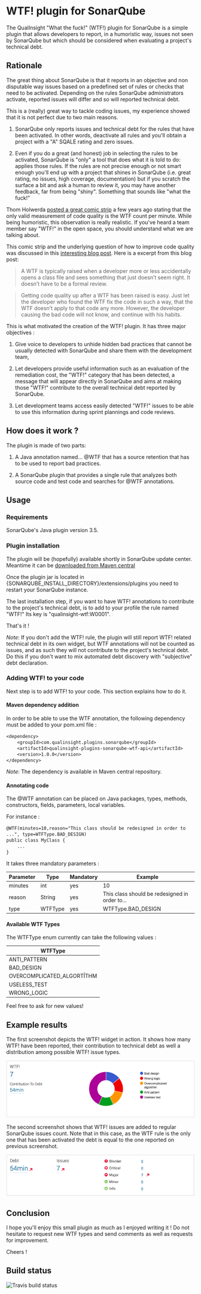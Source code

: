 # WTF! plugin for SonarQube
The QualInsight "What the fuck!" (WTF!) plugin for SonarQube is a simple plugin that allows developers to report, in a humoristic way, issues not seen by SonarQube but which should be considered when evaluating a project's technical debt.

## Rationale

The great thing about SonarQube is that it reports in an objective and non disputable way issues based on a predefined set of rules or checks that need to be activated. Depending on the rules SonarQube administrators activate, reported issues will differ and so will reported technical debt.

This is a (really) great way to tackle coding issues, my experience showed that it is not perfect due to two main reasons. 

1. SonarQube only reports issues and technical debt for the rules that have been activated. In other words, deactivate all rules and you'll obtain a project with a "A" SQALE rating and zero issues. 

2. Even if you do a great (and honest) job in selecting the rules to be activated, SonarQube is "only" a tool that does what it is told to do: applies those rules. If the rules are not precise enough or not smart enough you'll end up with a project that shines in SonarQube (i.e. great rating, no issues, high coverage, documentation) but if you scratch the surface a bit and ask a human to review it, you may have another feedback, far from being "shiny". Something that sounds like "what the fuck!" 

Thom Holwerda [posted a great comic strip](http://www.osnews.com/story/19266/WTFs_m) a few years ago stating that the only valid measurement of code quality is the WTF count per minute. While being humoristic, this observation is really realistic. If you've heard a team member say "WTF!" in the open space, you should understand what we are talking about.

This comic strip and the underlying question of how to improve code quality was discussed in this [interesting blog post](http://www.gridshore.nl/2008/03/29/how-wtfs-improve-code-quality-awareness/). Here is a excerpt from this blog post:

> A WTF is typically raised when a developer more or less accidentally opens a class file and sees something that just doesn’t seem right. It doesn’t have to be a formal review.

> Getting code quality up after a WTF has been raised is easy. Just let the developer who found the WTF fix the code in such a way, that the WTF doesn’t apply to that code any more. However, the developer causing the bad code will not know, and continue with his habits.

This is what motivated the creation of the WTF! plugin. It has three major objectives :

1. Give voice to developers to unhide hidden bad practices that cannot be usually detected with SonarQube and share them with the development team,

2. Let developers provide useful information such as an evaluation of the remediation cost, the "WTF!" category that has been detected, a message that will appear directly in SonarQube and aims at making those "WTF!" contribute to the overall technical debt reported by SonarQube.

3. Let development teams access easily detected "WTF!" issues to be able to use this information during sprint plannings and code reviews.

## How does it work ?

The plugin is made of two parts:

1. A Java annotation named... @WTF that has a source retention that has to be used to report bad practices.

2. A SonarQube plugin that provides a single rule that analyzes both source code and test code and searches for @WTF annotations. 

## Usage

### Requirements

SonarQube's Java plugin version 3.5. 

### Plugin installation

The plugin will be (hopefully) available shortly in SonarQube update center. Meantime it can be [downloaded from Maven central](http://search.maven.org/remotecontent?filepath=com/qualinsight/plugins/sonarqube/qualinsight-plugins-sonarqube-wtf-internal/1.0.0/qualinsight-plugins-sonarqube-wtf-internal-1.0.0.jar)

Once the plugin jar is located in {SONARQUBE_INSTALL_DIRECTORY}/extensions/plugins you need to restart your SonarQube instance.

The last installation step, if you want to have WTF! annotations to contribute to the project's technical debt, is to add to your profile the rule named "WTF!" Its key is "qualinsight-wtf:W0001".

That's it !

_Note_: If you don't add the WTF! rule, the plugin will still report WTF! related technical debt in its own widget, but WTF annotations will not be counted as issues, and as such they will not contribute to the project's technical debt. Do this if you don't want to mix automated debt discovery with "subjective" debt declaration.

### Adding WTF! to your code

Next step is to add WTF! to your code. This section explains how to do it.

#### Maven dependency addition

In order to be able to use the WTF annotation, the following dependency must be added to your pom.xml file :

```
<dependency>
    <groupId>com.qualinsight.plugins.sonarqube</groupId>
    <artifactId>qualinsight-plugins-sonarqube-wtf-api</artifactId>
    <version>1.0.0</version>
</dependency>
```

_Note_: The dependency is available in Maven central repository.

#### Annotating code

The @WTF annotation can be placed on Java packages, types, methods, constructors, fields, parameters, local variables.

For instance :

```
@WTF(minutes=10,reason="This class should be redesigned in order to ...", type=WTFType.BAD_DESIGN)
public class MyClass {
    ...
}
```

It takes three mandatory parameters :

| Parameter | Type     | Mandatory   | Example                                           |
|-----------|----------|-------------|---------------------------------------------------|
| minutes   | int      | yes         | 10                                                |
| reason    | String   | yes         | This class should be redesigned in order to...    |
| type      | WTFType  | yes         | WTFType.BAD_DESIGN                                |

#### Available WTF Types

The WTFType enum currently can take the following values :

| WTFType                    |
|----------------------------|
| ANTI_PATTERN               |
| BAD_DESIGN                 |
| OVERCOMPLICATED_ALGORTÎTHM |
| USELESS_TEST               |
| WRONG_LOGIC                |

Feel free to ask for new values!

## Example results

The first screenshot depicts the WTF! widget in action. It shows how many WTF! have been reported, their contribution to technical debt as well a distribution among possible WTF! issue types. 

![WTF! Measures Widget](wtf_widget.png)

The second screenshot shows that WTF! issues are added to regular SonarQube issues count. Note that in this case, as the WTF rule is the only one that has been activated the debt is equal to the one reported on previous screenshot.   

![WTF! Measures Widget](wtf_issues.png)

## Conclusion

I hope you'll enjoy this small plugin as much as I enjoyed writing it ! Do not hesitate to request new WTF types and send comments as well as requests for improvement.

Cheers !

## Build status

![Travis build status](https://travis-ci.org/QualInsight/qualinsight-plugins-sonarqube-wtf.svg?branch=master)
